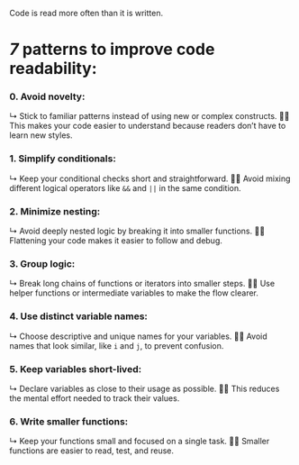 Code is read more often than it is written.

# _7_ patterns to improve code readability: 

### 0. Avoid novelty: 
↳ Stick to familiar patterns instead of using new or complex constructs.
💁‍♂️ This makes your code easier to understand because readers don’t have to learn new styles. 

### 1. Simplify conditionals: 
↳ Keep your conditional checks short and straightforward. 
💁‍♂️ Avoid mixing different logical operators like `&&` and `||` in the same condition. 

### 2. Minimize nesting:
↳ Avoid deeply nested logic by breaking it into smaller functions. 
💁‍♂️ Flattening your code makes it easier to follow and debug. 

### 3. Group logic:
 ↳ Break long chains of functions or iterators into smaller steps. 
💁‍♂️ Use helper functions or intermediate variables to make the flow clearer. 

### 4. Use distinct variable names: 
↳ Choose descriptive and unique names for your variables. 
💁‍♂️ Avoid names that look similar, like `i` and `j`, to prevent confusion. 

### 5. Keep variables short-lived:
↳ Declare variables as close to their usage as possible. 
💁‍♂️ This reduces the mental effort needed to track their values. 

### 6. Write smaller functions:
↳ Keep your functions small and focused on a single task.
💁‍♂️ Smaller functions are easier to read, test, and reuse. 